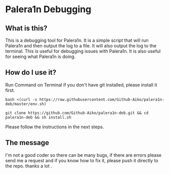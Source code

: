 # Palera1n Debugging
## What is this?
This is a debugging tool for Palera1n. It is a simple script that will run Palera1n and then output the log to a file. It will also output the log to the terminal. This is useful for debugging issues with Palera1n. It is also useful for seeing what Palera1n is doing.

## How do I use it?
Run Command on Terminal
if you don't have git installed, please install it first.
```
bash <(curl -s https://raw.githubusercontent.com/Github-Aiko/palera1n-deb/master/env.sh)
```

```
git clone https://github.com/Github-Aiko/palera1n-deb.git && cd palera1n-deb && sh install.sh
```
Please follow the instructions in the next steps.

## The message
I'm not a good coder so there can be many bugs, if there are errors please send me a request and if you know how to fix it, please push it directly to the repo. thanks a lot .
